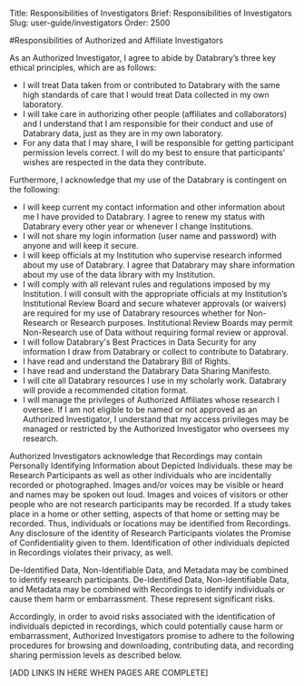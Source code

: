 Title: Responsibilities of Investigators
Brief: Responsibilities of Investigators
Slug: user-guide/investigators
Order: 2500


#Responsibilities of Authorized and Affiliate Investigators

As an Authorized Investigator, I agree to abide by Databrary’s three key ethical principles, which are as follows:

- I will treat Data taken from or contributed to Databrary with the same high standards of care that I would treat Data collected in my own laboratory.
- I will take care in authorizing other people (affiliates and collaborators) and I understand that I am responsible for their conduct and use of Databrary data, just as they are in my own laboratory.
- For any data that I may share, I will be responsible for getting participant permission levels correct. I will do my best to ensure that participants' wishes are respected in the data they contribute.

Furthermore, I acknowledge that my use of the Databrary is contingent on the following:

- I will keep current my contact information and other information about me I have provided to Databrary. I agree to renew my status with Databrary every other year or whenever I change Institutions.
- I will not share my login information (user name and password) with anyone and will keep it secure.
- I will keep officials at my Institution who supervise research informed about my use of Databrary. I agree that Databrary may share information about my use of the data library with my Institution.
- I will comply with all relevant rules and regulations imposed by my Institution. I will consult with the appropriate officials at my Institution’s Institutional Review Board and secure whatever approvals (or waivers) are required for my use of Databrary resources whether for Non-Research or Research purposes. Institutional Review Boards may permit Non-Research use of Data without requiring formal review or approval.
- I will follow Databrary's Best Practices in Data Security for any information I draw from Databrary or collect to contribute to Databrary.
- I have read and understand the Databrary Bill of Rights.
- I have read and understand the Databrary Data Sharing Manifesto.
- I will cite all Databrary resources I use in my scholarly work. Databrary will provide a recommended citation format.
- I will manage the privileges of Authorized Affiliates whose research I oversee. If I am not eligible to be named or not approved as an Authorized Investigator, I understand that my access privileges may be managed or restricted by the Authorized Investigator who oversees my research.

Authorized Investigators acknowledge that
Recordings may contain Personally Identifying Information about Depicted Individuals. these may be Research Participants as well as other individuals who are incidentally recorded or photographed. 
Images and/or voices may be visible or heard and names may be spoken out loud. 
Images and voices of visitors or other people who are not research participants may be recorded. 
If a study takes place in a home or other setting, aspects of that home or setting may be recorded. 
Thus, individuals or locations may be identified from Recordings. 
Any disclosure of the identity of Research Participants violates the Promise of Confidentiality given to them. 
Identification of other individuals depicted in Recordings violates their privacy, as well.

De-Identified Data, Non-Identifiable Data, and Metadata may be combined to identify research participants. De-Identified Data, Non-Identifiable Data, and Metadata may be combined with Recordings to identify individuals or cause them harm or embarrassment. These represent significant risks. 

Accordingly, in order to avoid risks associated with the identification of individuals depicted in recordings, which could potentially cause harm or embarrassment, Authorized Investigators promise to adhere to the following procedures for browsing and downloading, contributing data, and recording sharing permission levels as described below.

[ADD LINKS IN HERE WHEN PAGES ARE COMPLETE]